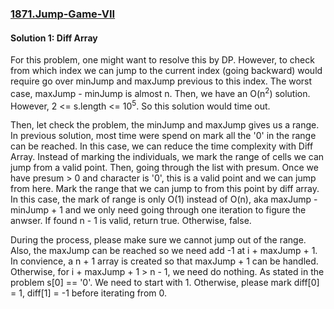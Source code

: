 ### [1871.Jump-Game-VII](https://leetcode.com/problems/jump-game-vii/)

#### Solution 1: Diff Array

For this problem, one might want to resolve this by DP. However, to check from which index we can jump to the current index (going backward) would require go over minJump and maxJump previous to this index. The worst case, maxJump - minJump is almost n. Then, we have an O(n<sup>2</sup>) solution. However, 2 <= s.length <= 10<sup>5</sup>. So this solution would time out. 

Then, let check the problem, the minJump and maxJump gives us a range. In previous solution, most time were spend on mark all the '0' in the range can be reached. In this case, we can reduce the time complexity with Diff Array. Instead of marking the individuals, we mark the range of cells we can jump from a valid point. Then, going through the list with presum. Once we have presum > 0 and character is '0', this is a valid point and we can jump from here. Mark the range that we can jump to from this point by diff array. In this case, the mark of range is only O(1) instead of O(n), aka maxJump - minJump + 1 and we only need going through one iteration to figure the anwser. If found n - 1 is valid, return true. Otherwise, false.

During the process, please make sure we cannot jump out of the range. Also, the maxJump can be reached so we need add -1 at i + maxJump + 1. In convience, a n + 1 array is created so that maxJump + 1 can be handled. Otherwise, for i + maxJump + 1 > n - 1, we need do nothing. As stated in the problem s[0] == '0'. We need to start with 1. Otherwise, please mark diff[0] = 1, diff[1] = -1 before iterating from 0.